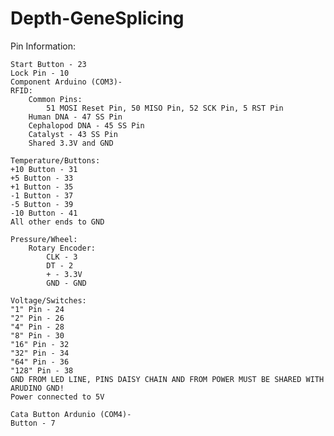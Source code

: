 # Depth-GeneSplicing

Pin Information:
	
	Start Button - 23
	Lock Pin - 10
	Component Arduino (COM3)-
	RFID: 
		Common Pins:
			51 MOSI Reset Pin, 50 MISO Pin, 52 SCK Pin, 5 RST Pin
		Human DNA - 47 SS Pin
		Cephalopod DNA - 45 SS Pin
		Catalyst - 43 SS Pin
		Shared 3.3V and GND

	Temperature/Buttons:
	+10 Button - 31
	+5 Button - 33
	+1 Button - 35
	-1 Button - 37
	-5 Button - 39
	-10 Button - 41
	All other ends to GND

	Pressure/Wheel:
		Rotary Encoder:
			CLK - 3
			DT - 2
			+ - 3.3V
			GND - GND

	Voltage/Switches:
	"1" Pin - 24
	"2" Pin - 26
	"4" Pin - 28
	"8" Pin - 30
	"16" Pin - 32
	"32" Pin - 34
	"64" Pin - 36
	"128" Pin - 38
	GND FROM LED LINE, PINS DAISY CHAIN AND FROM POWER MUST BE SHARED WITH ARUDINO GND!
	Power connected to 5V

	Cata Button Ardunio (COM4)-
	Button - 7

